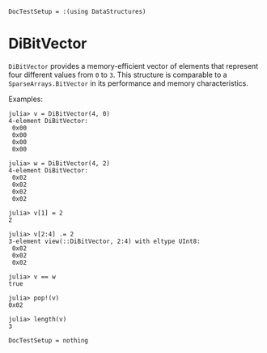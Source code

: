 ```@meta
DocTestSetup = :(using DataStructures)
```

# DiBitVector

`DiBitVector` provides a memory-efficient vector of elements that represent four different values from `0` to `3`. This structure is comparable to a `SparseArrays.BitVector` in its performance and memory characteristics.

Examples:

```jldoctest
julia> v = DiBitVector(4, 0)
4-element DiBitVector:
 0x00
 0x00
 0x00
 0x00

julia> w = DiBitVector(4, 2)
4-element DiBitVector:
 0x02
 0x02
 0x02
 0x02

julia> v[1] = 2
2

julia> v[2:4] .= 2
3-element view(::DiBitVector, 2:4) with eltype UInt8:
 0x02
 0x02
 0x02

julia> v == w
true

julia> pop!(v)
0x02

julia> length(v)
3
```

```@meta
DocTestSetup = nothing
```
